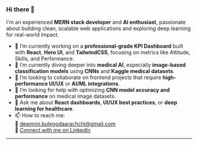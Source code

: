 ### Hi there 👋

I'm an experienced **MERN stack developer** and **AI enthusiast**, passionate about building clean, scalable web applications and exploring deep learning for real-world impact.

- 🔭 I’m currently working on a **professional-grade KPI Dashboard** built with **React**, **Hero UI**, and **TailwindCSS**, focusing on metrics like Attitude, Skills, and Performance.
- 🌱 I’m currently diving deeper into **medical AI**, especially **image-based classification models** using **CNNs** and **Kaggle medical datasets**.
- 👯 I’m looking to collaborate on frontend projects that require **high-performance UI/UX** or **AI/ML integrations**.
- 🤔 I’m looking for help with optimizing **CNN model accuracy and performance** on medical image datasets.
- 💬 Ask me about **React dashboards**, **UI/UX best practices**, or **deep learning for healthcare**.
- 📫 How to reach me:  
  📧 [dewmini.bulegodaarachchi@gmail.com](mailto:dewmini.bulegodaarachchi@gmail.com)  
  🔗 [Connect with me on LinkedIn](https://www.linkedin.com/in/dewminibulegodaarachchi/)

---

<!--
**dewbulegoda20/dewbulegoda20** is a ✨ _special_ ✨ repository because its `README.md` (this file) appears on your GitHub profile.

Here are some ideas to get you started:

- 🔭 I’m currently working on ...
- 🌱 I’m currently learning ...
- 👯 I’m looking to collaborate on ...
- 🤔 I’m looking for help with ...
- 💬 Ask me about ...
- 📫 How to reach me: ...
- 😄 Pronouns: ...
- ⚡ Fun fact: ...
-->
